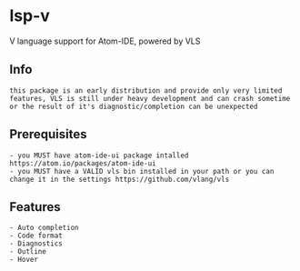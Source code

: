 lsp-v
=====

V language support for Atom-IDE, powered by VLS

Info
----

    this package is an early distribution and provide only very limited features, VLS is still under heavy development and can crash sometime or the result of it's diagnostic/completion can be unexpected

Prerequisites
-------------

    - you MUST have atom-ide-ui package intalled https://atom.io/packages/atom-ide-ui
    - you MUST have a VALID vls bin installed in your path or you can change it in the settings https://github.com/vlang/vls 

Features
---------

    - Auto completion
    - Code format
    - Diagnostics
    - Outline
    - Hover
